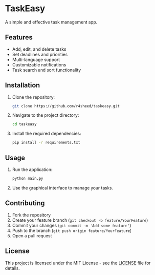 # TaskEasy

A simple and effective task management app.

## Features

- Add, edit, and delete tasks
- Set deadlines and priorities
- Multi-language support
- Customizable notifications
- Task search and sort functionality

## Installation

1. Clone the repository:
    ```sh
    git clone https://github.com/r4sheed/taskeasy.git
    ```
2. Navigate to the project directory:
    ```sh
    cd taskeasy
    ```
3. Install the required dependencies:
    ```sh
    pip install -r requirements.txt
    ```

## Usage

1. Run the application:
    ```sh
    python main.py
    ```
2. Use the graphical interface to manage your tasks.

## Contributing

1. Fork the repository
2. Create your feature branch (`git checkout -b feature/YourFeature`)
3. Commit your changes (`git commit -m 'Add some feature'`)
4. Push to the branch (`git push origin feature/YourFeature`)
5. Open a pull request

## License

This project is licensed under the MIT License - see the [LICENSE](LICENSE) file for details.

